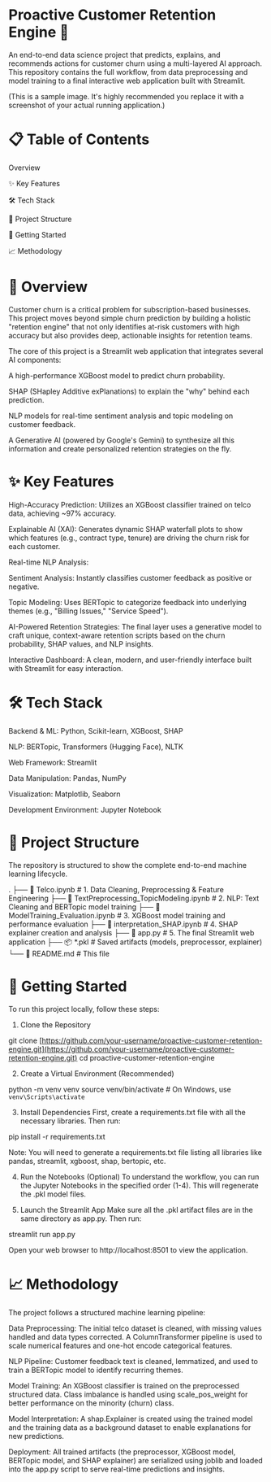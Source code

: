 
# Proactive Customer Retention Engine 🚀
An end-to-end data science project that predicts, explains, and recommends actions for customer churn using a multi-layered AI approach. This repository contains the full workflow, from data preprocessing and model training to a final interactive web application built with Streamlit.

(This is a sample image. It's highly recommended you replace it with a screenshot of your actual running application.)

# 📋 Table of Contents
Overview

✨ Key Features

🛠️ Tech Stack

📂 Project Structure

🚀 Getting Started

📈 Methodology

# 🔎 Overview
Customer churn is a critical problem for subscription-based businesses. This project moves beyond simple churn prediction by building a holistic "retention engine" that not only identifies at-risk customers with high accuracy but also provides deep, actionable insights for retention teams.

The core of this project is a Streamlit web application that integrates several AI components:

A high-performance XGBoost model to predict churn probability.

SHAP (SHapley Additive exPlanations) to explain the "why" behind each prediction.

NLP models for real-time sentiment analysis and topic modeling on customer feedback.

A Generative AI (powered by Google's Gemini) to synthesize all this information and create personalized retention strategies on the fly.

# ✨ Key Features
High-Accuracy Prediction: Utilizes an XGBoost classifier trained on telco data, achieving ~97% accuracy.

Explainable AI (XAI): Generates dynamic SHAP waterfall plots to show which features (e.g., contract type, tenure) are driving the churn risk for each customer.

Real-time NLP Analysis:

Sentiment Analysis: Instantly classifies customer feedback as positive or negative.

Topic Modeling: Uses BERTopic to categorize feedback into underlying themes (e.g., "Billing Issues," "Service Speed").

AI-Powered Retention Strategies: The final layer uses a generative model to craft unique, context-aware retention scripts based on the churn probability, SHAP values, and NLP insights.

Interactive Dashboard: A clean, modern, and user-friendly interface built with Streamlit for easy interaction.

# 🛠️ Tech Stack
Backend & ML: Python, Scikit-learn, XGBoost, SHAP

NLP: BERTopic, Transformers (Hugging Face), NLTK

Web Framework: Streamlit

Data Manipulation: Pandas, NumPy

Visualization: Matplotlib, Seaborn

Development Environment: Jupyter Notebook

# 📂 Project Structure
The repository is structured to show the complete end-to-end machine learning lifecycle.

.
├── 📄 Telco.ipynb                   # 1. Data Cleaning, Preprocessing & Feature Engineering
├── 📄 TextPreprocessing_TopicModeling.ipynb # 2. NLP: Text Cleaning and BERTopic model training
├── 📄 ModelTraining_Evaluation.ipynb    # 3. XGBoost model training and performance evaluation
├── 📄 interpretation_SHAP.ipynb       # 4. SHAP explainer creation and analysis
├── 🚀 app.py                        # 5. The final Streamlit web application
├── 📦 *.pkl                         # Saved artifacts (models, preprocessor, explainer)
└── 📄 README.md                     # This file

# 🚀 Getting Started
To run this project locally, follow these steps:

1. Clone the Repository

git clone [https://github.com/your-username/proactive-customer-retention-engine.git](https://github.com/your-username/proactive-customer-retention-engine.git)
cd proactive-customer-retention-engine

2. Create a Virtual Environment (Recommended)

python -m venv venv
source venv/bin/activate  # On Windows, use `venv\Scripts\activate`

3. Install Dependencies
First, create a requirements.txt file with all the necessary libraries. Then run:

pip install -r requirements.txt

Note: You will need to generate a requirements.txt file listing all libraries like pandas, streamlit, xgboost, shap, bertopic, etc.

4. Run the Notebooks (Optional)
To understand the workflow, you can run the Jupyter Notebooks in the specified order (1-4). This will regenerate the .pkl model files.

5. Launch the Streamlit App
Make sure all the .pkl artifact files are in the same directory as app.py. Then run:

streamlit run app.py

Open your web browser to http://localhost:8501 to view the application.

# 📈 Methodology
The project follows a structured machine learning pipeline:

Data Preprocessing: The initial telco dataset is cleaned, with missing values handled and data types corrected. A ColumnTransformer pipeline is used to scale numerical features and one-hot encode categorical features.

NLP Pipeline: Customer feedback text is cleaned, lemmatized, and used to train a BERTopic model to identify recurring themes.

Model Training: An XGBoost classifier is trained on the preprocessed structured data. Class imbalance is handled using scale_pos_weight for better performance on the minority (churn) class.

Model Interpretation: A shap.Explainer is created using the trained model and the training data as a background dataset to enable explanations for new predictions.

Deployment: All trained artifacts (the preprocessor, XGBoost model, BERTopic model, and SHAP explainer) are serialized using joblib and loaded into the app.py script to serve real-time predictions and insights.
